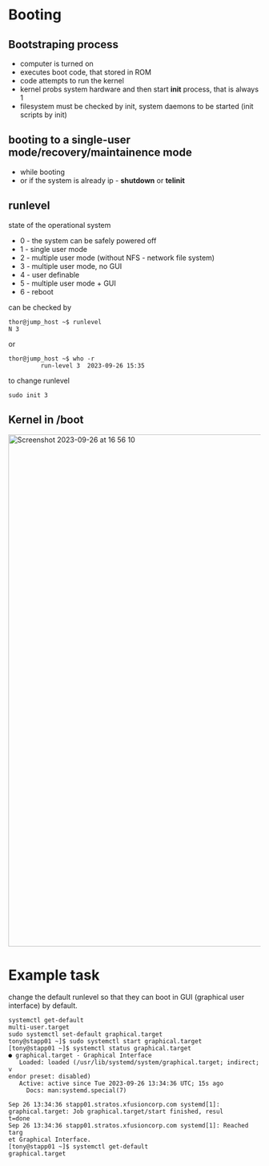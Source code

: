 # Booting
## Bootstraping process
  * computer is turned on
  * executes boot code, that stored in ROM
  * code attempts to run the kernel
  * kernel probs system hardware and then start **init** process, that is always 1
  * filesystem must be checked by init, system daemons to be started (init scripts by init)



## booting to a single-user mode/recovery/maintainence mode
* while booting
* or if the system is already ip - **shutdown** or **telinit**

## runlevel
state of the operational system
* 0 - the system can be safely powered off
* 1 - single user mode
* 2 - multiple user mode (without NFS - network file system)
* 3 - multiple user mode, no GUI
* 4 - user definable
* 5 - multiple user mode + GUI
* 6 - reboot

can be checked by
```
thor@jump_host ~$ runlevel
N 3
```
or 
```
thor@jump_host ~$ who -r
         run-level 3  2023-09-26 15:35
```
to change runlevel
```
sudo init 3
```


## Kernel in /boot
<img width="1021" alt="Screenshot 2023-09-26 at 16 56 10" src="https://github.com/DariaShantalova/dariashantalova.github.io/assets/34622678/103b791f-86b0-4530-bce8-a2afae4d4f6f">


# Example task
change the default runlevel so that they can boot in GUI (graphical user interface) by default. 
```
systemctl get-default
multi-user.target
sudo systemctl set-default graphical.target
tony@stapp01 ~]$ sudo systemctl start graphical.target
[tony@stapp01 ~]$ systemctl status graphical.target
● graphical.target - Graphical Interface
   Loaded: loaded (/usr/lib/systemd/system/graphical.target; indirect; v
endor preset: disabled)
   Active: active since Tue 2023-09-26 13:34:36 UTC; 15s ago
     Docs: man:systemd.special(7)

Sep 26 13:34:36 stapp01.stratos.xfusioncorp.com systemd[1]: 
graphical.target: Job graphical.target/start finished, resul
t=done
Sep 26 13:34:36 stapp01.stratos.xfusioncorp.com systemd[1]: Reached targ
et Graphical Interface.
[tony@stapp01 ~]$ systemctl get-default
graphical.target
```

